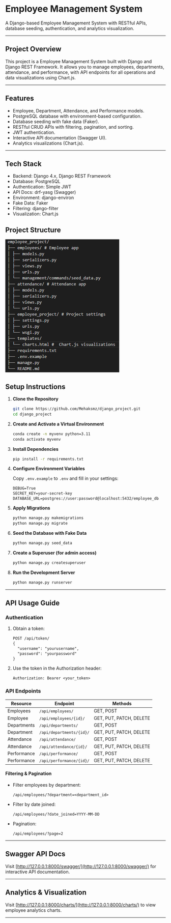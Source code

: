 # Employee Management System
A Django-based Employee Management System with RESTful APIs, database seeding, authentication, and analytics visualization.

---

## Project Overview
This project is a Employee Management System built with Django and Django REST Framework.
It allows you to manage employees, departments, attendance, and performance, with API endpoints for all operations and data visualizations using Chart.js.

---

## Features
- Employee, Department, Attendance, and Performance models.
- PostgreSQL database with environment-based configuration.
- Database seeding with fake data (Faker).
- RESTful CRUD APIs with filtering, pagination, and sorting.
- JWT authentication.
- Interactive API documentation (Swagger UI).
- Analytics visualizations (Chart.js).

---

## Tech Stack
- Backend: Django 4.x, Django REST Framework
- Database: PostgreSQL
- Authentication: Simple JWT
- API Docs: drf-yasg (Swagger)
- Environment: django-environ
- Fake Data: Faker
- Filtering: django-filter
- Visualization: Chart.js 

## Project Structure
![Folder Structure](assets/structure.png)

##  Setup Instructions

1. **Clone the Repository**

    ```bash
    git clone https://github.com/Mehaksmz/django_project.git
    cd django_project
    ```

2. **Create and Activate a Virtual Environment**

    ```bash
    conda create -n myvenv python=3.11
    conda activate myvenv
    ```

3. **Install Dependencies**

    ```bash
    pip install -r requirements.txt
    ```

4. **Configure Environment Variables**

    Copy `.env.example` to `.env` and fill in your settings:

    ```
    DEBUG=True
    SECRET_KEY=your-secret-key
    DATABASE_URL=postgres://user:password@localhost:5432/employee_db
    ```

5. **Apply Migrations**

    ```bash
    python manage.py makemigrations
    python manage.py migrate
    ```

6. **Seed the Database with Fake Data**

    ```bash
    python manage.py seed_data
    ```

7. **Create a Superuser (for admin access)**

    ```bash
    python manage.py createsuperuser
    ```

8. **Run the Development Server**

    ```bash
    python manage.py runserver
    ```

---

## API Usage Guide

### Authentication

1. Obtain a token:

    ```http
    POST /api/token/
    {
      "username": "yourusername",
      "password": "yourpassword"
    }
    ```

2. Use the token in the Authorization header:

    ```
    Authorization: Bearer <your_token>
    ```

### API Endpoints

| Resource      | Endpoint                        | Methods                  |
|---------------|---------------------------------|--------------------------|
| Employees     | `/api/employees/`               | GET, POST                |
| Employee      | `/api/employees/{id}/`          | GET, PUT, PATCH, DELETE  |
| Departments   | `/api/departments/`             | GET, POST                |
| Department    | `/api/departments/{id}/`        | GET, PUT, PATCH, DELETE  |
| Attendance    | `/api/attendance/`              | GET, POST                |
| Attendance    | `/api/attendance/{id}/`         | GET, PUT, PATCH, DELETE  |
| Performance   | `/api/performance/`             | GET, POST                |
| Performance   | `/api/performance/{id}/`        | GET, PUT, PATCH, DELETE  |

#### Filtering & Pagination

- Filter employees by department:
    ```
    /api/employees/?department=<department_id>
    ```
- Filter by date joined:
    ```
    /api/employees/?date_joined=YYYY-MM-DD
    ```
- Pagination:
    ```
    /api/employees/?page=2
    ```

---

## Swagger API Docs

Visit [http://127.0.0.1:8000/swagger/](http://127.0.0.1:8000/swagger/) for interactive API documentation.

---

## Analytics & Visualization

Visit [http://127.0.0.1:8000/charts/](http://127.0.0.1:8000/charts/) to view employee analytics charts.

---